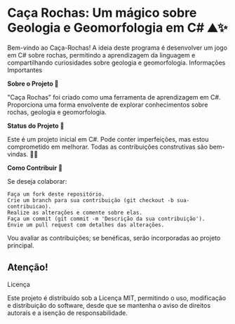 # Caça Rochas: Um mágico sobre Geologia e Geomorfologia em C# ⛰️✨

Bem-vindo ao Caça-Rochas! A ideia deste programa é desenvolver um jogo em C# sobre rochas, permitindo a aprendizagem da linguagem e compartilhando curiosidades sobre geologia e geomorfologia.
Informações Importantes

**Sobre o Projeto 🤔**

"Caça Rochas" foi criado como uma ferramenta de aprendizagem em C#. Proporciona uma forma envolvente de explorar conhecimentos sobre rochas, geologia e geomorfologia.

**Status do Projeto 🔭**

Este é um projeto inicial em C#. Pode conter imperfeições, mas estou comprometido em melhorar. Todas as contribuições construtivas são bem-vindas. 🚀🌌

**Como Contribuir 🔎**

Se deseja colaborar:

    Faça um fork deste repositório.
    Crie um branch para sua contribuição (git checkout -b sua-contribuicao).
    Realize as alterações e comente sobre elas.
    Faça um commit (git commit -m 'Descrição da sua contribuição').
    Envie um pull request com detalhes das alterações.

Vou avaliar as contribuições; se benéficas, serão incorporadas ao projeto principal.

## Atenção!

Licença

Este projeto é distribuído sob a Licença MIT, permitindo o uso, modificação e distribuição do software, desde que se mantenha o aviso de direitos autorais e a isenção de responsabilidade.